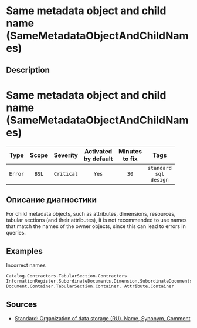 # Same metadata object and child name (SameMetadataObjectAndChildNames)

<!-- Блоки выше заполняются автоматически, не трогать -->
## Description

# Same metadata object and child name (SameMetadataObjectAndChildNames)

|   Type    |    Scope    |  Severity   |    Activated<br>by default    |    Minutes<br>to fix    |                    Tags                     |
|:--------:|:-----------------------------:|:-----------:|:------------------------------:|:-----------------------------------:|:-------------------------------------------:|
| `Error` |             `BSL`             | `Critical` |              `Yes`              |                `30`                 |       `standard`<br>`sql`<br>`design`       |

<!-- Блоки выше заполняются автоматически, не трогать -->
## Описание диагностики
<!-- Описание диагностики заполняется вручную. Необходимо понятным языком описать смысл и схему работу -->

For child metadata objects, such as attributes, dimensions, resources, tabular sections (and their attributes), it is not recommended to use names that match the names of the owner objects, since this can lead to errors in queries.

## Examples
<!-- В данном разделе приводятся примеры, на которые диагностика срабатывает, а также можно привести пример, как можно исправить ситуацию -->

Incorrect names

```
Catalog.Contractors.TabularSection.Contractors
InformationRegister.SubordinateDocuments.Dimension.SubordinateDocuments
Document.Container.TabularSection.Container. Attribute.Container
```

## Sources
<!-- Необходимо указывать ссылки на все источники, из которых почерпнута информация для создания диагностики -->
<!-- Примеры источников

* Источник: [Стандарт: Тексты модулей](https://its.1c.ru/db/v8std#content:456:hdoc)
* Полезная информация: [Отказ от использования модальных окон](https://its.1c.ru/db/metod8dev#content:5272:hdoc)
* Источник: [Cognitive complexity, ver. 1.4](https://www.sonarsource.com/docs/CognitiveComplexity.pdf) -->

* [Standard: Organization of data storage (RU). Name, Synonym, Comment](https://its.1c.ru/db/v8std#content:474:hdoc:2.4)
